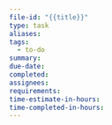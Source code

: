 ```yaml
---
file-id: "{{title}}"
type: task
aliases: 
tags:
  - to-do
summary: 
due-date: 
completed: 
assignees: 
requirements: 
time-estimate-in-hours: 
time-completed-in-hours:
---
```

